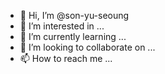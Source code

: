 - 👋 Hi, I’m @son-yu-seoung
- 👀 I’m interested in ...
- 🌱 I’m currently learning ...
- 💞️ I’m looking to collaborate on ...
- 📫 How to reach me ...

<!---
son-yu-seoung/son-yu-seoung is a ✨ special ✨ repository because its `README.md` (this file) appears on your GitHub profile.
You can click the Preview link to take a look at your changes.
--->
